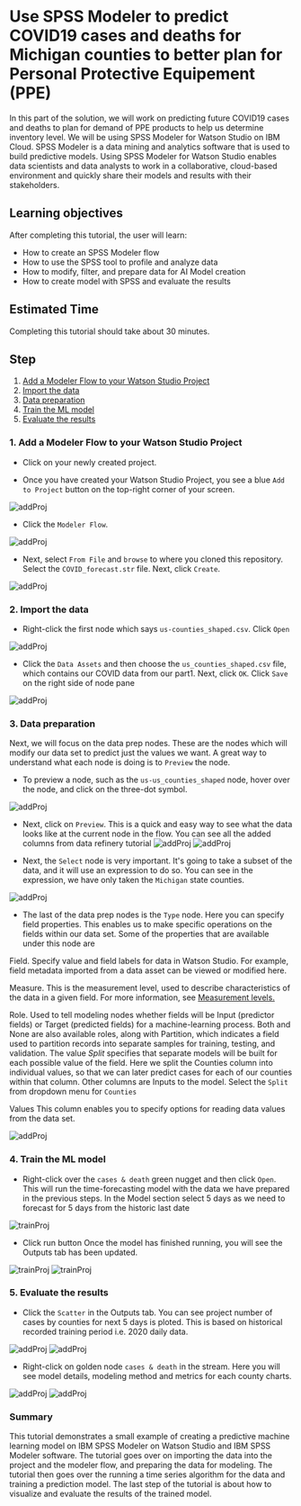 # Use SPSS Modeler to predict COVID19 cases and deaths for Michigan counties to better plan for Personal Protective Equipement (PPE)
In this part of the solution, we will work on predicting future COVID19 cases and deaths to plan for demand of PPE products to help us determine inventory level. We will be using SPSS Modeler for Watson Studio on IBM Cloud. SPSS Modeler is a data mining and analytics software that is used to build predictive models. Using SPSS Modeler for Watson Studio enables data scientists and data analysts to work in a collaborative, cloud-based environment and quickly share their models and results with
their stakeholders.

## Learning objectives
After completing this tutorial, the user will learn:
* How to create an SPSS Modeler flow
* How to use the SPSS tool to profile and analyze data
* How to modify, filter, and prepare data for AI Model creation
* How to create model with SPSS and evaluate the results

## Estimated Time
Completing this tutorial should take about 30 minutes.

## Step

1. [Add a Modeler Flow to your Watson Studio Project](#1-Add-a-modeler-flow-to-your-watson-studio-project)
2. [Import the data](#2-import-the-data)
3. [Data preparation](#4-data-exploration)
4. [Train the ML model](#5-Train-the-ML-model)
5. [Evaluate the results ](#6-Evaluate-the-results)

### 1. Add a Modeler Flow to your Watson Studio Project

* Click on your newly created project.

* Once you have created your Watson Studio Project, you see a blue `Add to Project` button on the top-right corner of your screen.

![addProj](../images/Tutorial2-Step1-Addtoproject.png)

* Click the `Modeler Flow`.

![addProj](../images/Tutorial2-Step1-modelerFlow.png)

* Next, select `From File` and `browse` to where you cloned this repository. Select the `COVID_forecast.str` file. Next, click `Create`.

![addProj](../images/Tutorial2-Step1-newFlow.png)

### 2. Import the data

* Right-click the first node which says `us-counties_shaped.csv`. Click `Open`

![addProj](../images/Tutorial2-Step2-Open.png)

* Click the `Data Assets` and then choose the `us_counties_shaped.csv` file, which contains our COVID data from our part1. Next, click `OK`. Click `Save` on the right side of node pane

![addProj](../images/import.png)


### 3. Data preparation
Next, we will focus on the data prep nodes. These are the nodes
which will modify our data set to predict just the values we want. A great way to understand what each node is
doing is to `Preview` the node.

* To preview a node, such as the `us-us_counties_shaped` node, hover over the node, and click on the three-dot symbol.

![addProj](../images/threeDot.png)

* Next, click on `Preview`. This is a quick and easy way to see what the data looks like at the current node in the flow. You can see all the added columns from data refinery tutorial
![addProj](../images/preview1.png)
![addProj](../images/preview.png)

* Next, the `Select` node is very important. It's going to take a subset of the data, and it will use an expression to do so. You can
see in the expression, we have only taken the `Michigan` state counties.

![addProj](../images/select.png)

* The last of the data prep nodes is the `Type` node.  Here you can specify field properties. This enables us to make specific operations on the fields within our data set. Some of the properties that are available under this node are

Field. Specify value and field labels for data in Watson Studio. For example, field metadata imported from a data asset can be viewed or modified here.

Measure. This is the measurement level, used to describe characteristics of the data in a given field. For more information, see [Measurement levels.](https://www.ibm.com/support/knowledgecenter/SS3RA7_18.1.1/modeler_mainhelp_client_ddita/clementine/typenode_kindsoftypes.html#typenode_kindsoftypes)

Role. Used to tell modeling nodes whether fields will be Input (predictor fields) or Target (predicted fields) for a machine-learning process. Both and None are also available roles, along with Partition, which indicates a field used to partition records into separate samples for training, testing, and validation. The value *Split* specifies that separate models will be built for each possible value of the field. Here we split the Counties column into individual values, so that we can later predict cases for each of our counties within that column. Other columns are Inputs to the model. Select the `Split` from dropdown menu for `Counties`

Values This column enables you to specify options for reading data values from the data set.

![addProj](../images/type.png)


### 4. Train the ML model

* Right-click over the `cases & death` green nugget and then click `Open`.
This will run the time-forecasting model with the data we have
prepared in the previous steps. In the Model section select 5 days as we need to forecast for 5 days from the historic last date

![trainProj](../images/runModel.png)

* Click run button Once the model has finished running, you will see the Outputs tab has been updated.

![trainProj](../images/Tutorial2-Step4-runModelflow.png)
![trainProj](../images/Tutorial2-Step4-output.png)

### 5. Evaluate the results

* Click the `Scatter` in the Outputs tab.
You can see project number of cases by counties for next 5 days is ploted. This is based on historical recorded training period i.e. 2020 daily data.

![addProj](../images/Tutorial2-Step5-openchart.png)
![addProj](../images/Tutorial2-Step5-chart.png)

* Right-click on golden node `cases & death` in the stream.
Here you will see model details, modeling method and metrics for each county
charts.

![addProj](../images/Tutorial2-Step5-viewmodel.png)
![addProj](../images/timeseries.png)

### Summary

This tutorial demonstrates a small example of creating a predictive machine learning model on IBM SPSS Modeler on Watson Studio and IBM SPSS Modeler software. The tutorial goes over on importing the data into the project and the modeler flow, and preparing the data for modeling. The tutorial then goes over the running a time series algorithm for the data and training a prediction model. The last step of the tutorial is about how to visualize and evaluate the results of the trained model.
